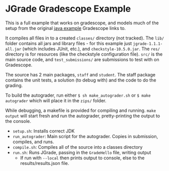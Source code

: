 # JGrade Gradescope Example

This is a full example that works on gradescope, and models much of the setup from the original [java example](https://github.com/gradescope/autograder_samples/tree/master/java) Gradescope links to.

It compiles all files in to a created `classes/` directory (not tracked). The `lib/` folder contains all jars and library files - for this example just `jgrade-1.1.1-all.jar` (which includes JUnit, etc.), and `checkstyle-10.5.0.jar`. The `res/` directory is for resources (like the checkstyle configuration file). `src/` is the main source code, and `test_submissions/` are submissions to test with on Gradescope.

The source has 2 main packages, `staff` and `student`. The staff package contains the unit tests, a solution (to debug with) and the code to do the grading.

To build the autograder, run either `$ sh make_autograder.sh` or `$ make autograder` which will place it in the `zips/` folder.

While debugging, a makefile is provided for compiling and running. `make output` will start fresh and run the autograder, pretty-printing the output to the console.

- `setup.sh`: Installs correct JDK
- `run_autograder`: Main script for the autograder. Copies in submission, compiles, and runs.
- `compile.sh`: Compiles all of the source into a classes directory
- `run.sh`: Runs JGrade, passing in the `GradeHello` file, writing output
  - If run with `--local` then prints output to console, else to the results/results.json file.